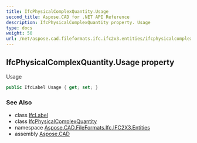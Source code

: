 ```yaml
---
title: IfcPhysicalComplexQuantity.Usage
second_title: Aspose.CAD for .NET API Reference
description: IfcPhysicalComplexQuantity property. Usage
type: docs
weight: 50
url: /net/aspose.cad.fileformats.ifc.ifc2x3.entities/ifcphysicalcomplexquantity/usage/
---
```

## IfcPhysicalComplexQuantity.Usage property

Usage

```csharp
public IfcLabel Usage { get; set; }
```

### See Also

* class [IfcLabel](../../../aspose.cad.fileformats.ifc.ifc2x3.types/ifclabel/)
* class [IfcPhysicalComplexQuantity](../)
* namespace [Aspose.CAD.FileFormats.Ifc.IFC2X3.Entities](../../ifcphysicalcomplexquantity/)
* assembly [Aspose.CAD](../../../)


